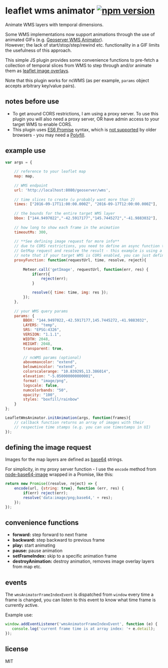 # leaflet wms animator [![npm version](https://badge.fury.io/js/leaflet-wms-animator.svg)](https://badge.fury.io/js/leaflet-wms-animator)

Animate WMS layers with temporal dimensions.

Some WMS implementations now support animations through the use of animated GIFs 
(e.g. [Geoserver WMS Animator](http://docs.geoserver.org/stable/en/user/tutorials/animreflector.html)).<br/>
However; the lack of start/stop/step/rewind etc. functionality in a GIF limits the usefulness of this approach.

This simple JS plugin provides some convenience functions to pre-fetch a collection of temporal slices 
from WMS to step through and/or animate them as [leaflet image overlays](http://leafletjs.com/reference.html#imageoverlay).

Note that this plugin works for ncWMS (as per example, `params` object accepts arbitrary key/value pairs).

## notes before use

- To get around CORS restrictions, I am using a proxy server. To use this plugin you will also need a proxy server, OR have admin access to your target WMS to enable CORS.
- This plugin uses [ES6 Promise](https://developer.mozilla.org/en/docs/Web/JavaScript/Reference/Global_Objects/Promise) syntax,
 which is [not supported](http://caniuse.com/#feat=promises) by older browsers - you may need a [Polyfill](https://babeljs.io/docs/usage/polyfill/).

## example use
```javascript
var args = {
		
	// reference to your leaflet map
	map: map,
	
	// WMS endpoint
	url: 'http://localhost:8080/geoserver/wms',
	
	// time slices to create (u probably want more than 2)
	times: ["2016-09-17T11:00:00.000Z", "2016-09-17T12:00:00.000Z"],
	
	// the bounds for the entire target WMS layer
	bbox: ["144.9497022","-42.5917177","145.7445272","-41.9883032"],
	
	// how long to show each frame in the animation  
	timeoutMs: 300,
	
	// **See defining image request for more info**
	// due to CORS restrictions, you need to define an async function to ask your proxy server to make the WMS 
	// GetMap request and resolve the result - this example is using a call to a server function called 'getImage' (in MeteorJS)
	// note that if your target WMS is CORS enabled, you can just define a direct HTTP request here instead.
	proxyFunction: function(requestUrl, time, resolve, reject){
		
		Meteor.call('getImage', requestUrl, function(err, res) {
			if(err){
				reject(err);
			}

			resolve({ time: time, img: res });
		});
	},
	
	// your WMS query params
	params: {
		BBOX: "144.9497022,-42.5917177,145.7445272,-41.9883032",
		LAYERS: "temp",
		SRS: "EPSG:4326",
		VERSION: "1.1.1",
		WIDTH: 2048, 
		HEIGHT: 2048,
		transparent: true,

		// ncWMS params (optional)
		abovemaxcolor: "extend",
		belowmincolor: "extend",
		colorscalerange: "10.839295,13.386014",
		elevation: "-5.050000000000001",
		format: "image/png",
		logscale: false,
		numcolorbands: "50",
		opacity: "100",
		styles: "boxfill/rainbow"
	}
};

LeafletWmsAnimator.initAnimation(args, function(frames){
	// callback function returns an array of images with their
	// respective time stamps (e.g. you can use timestamps in UI)
});
```

## defining the image request

Images for the map layers are defined as [base64](https://en.wikipedia.org/wiki/Base64) strings. 

For simplicity, in my proxy server function - I use the `encode` method from 
[node-base64-image](https://www.npmjs.com/package/node-base64-image) wrapped in a Promise, like this:

```javascript
return new Promise((resolve, reject) => {
	encode(url, {string: true}, function (err, res) {
		if(err) reject(err);
		resolve('data:image/png;base64,' + res);
	});
});
```

## convenience functions

- <strong>forward:</strong> step forward to next frame
- <strong>backward:</strong> step backward to previous frame
- <strong>play:</strong> start animating
- <strong>pause:</strong> pause animation
- <strong>setFrameIndex:</strong> skip to a specific animation frame
- <strong>destroyAnimation:</strong> destroy animation, removes image overlay layers from map etc.

## events

The `wmsAnimatorFrameIndexEvent` is dispatched from `window` every time a frame is changed, you can listen to this event to know what time frame is currently active.

Example use:

```javascript
window.addEventListener('wmsAnimatorFrameIndexEvent', function (e) {
   console.log('current frame time is at array index: '+ e.detail);
});
```

## license
MIT
